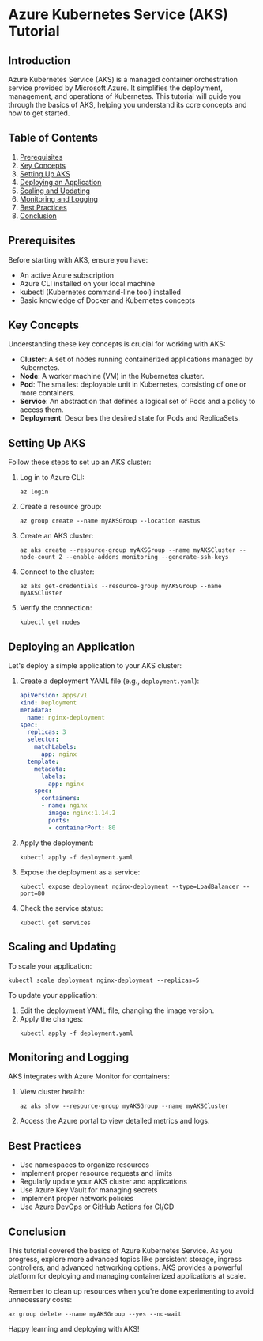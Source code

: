 # Azure Kubernetes Service (AKS) Tutorial

## Introduction

Azure Kubernetes Service (AKS) is a managed container orchestration service provided by Microsoft Azure. It simplifies the deployment, management, and operations of Kubernetes. This tutorial will guide you through the basics of AKS, helping you understand its core concepts and how to get started.

## Table of Contents

1. [Prerequisites](#prerequisites)
2. [Key Concepts](#key-concepts)
3. [Setting Up AKS](#setting-up-aks)
4. [Deploying an Application](#deploying-an-application)
5. [Scaling and Updating](#scaling-and-updating)
6. [Monitoring and Logging](#monitoring-and-logging)
7. [Best Practices](#best-practices)
8. [Conclusion](#conclusion)

## Prerequisites

Before starting with AKS, ensure you have:

- An active Azure subscription
- Azure CLI installed on your local machine
- kubectl (Kubernetes command-line tool) installed
- Basic knowledge of Docker and Kubernetes concepts

## Key Concepts

Understanding these key concepts is crucial for working with AKS:

- **Cluster**: A set of nodes running containerized applications managed by Kubernetes.
- **Node**: A worker machine (VM) in the Kubernetes cluster.
- **Pod**: The smallest deployable unit in Kubernetes, consisting of one or more containers.
- **Service**: An abstraction that defines a logical set of Pods and a policy to access them.
- **Deployment**: Describes the desired state for Pods and ReplicaSets.

## Setting Up AKS

Follow these steps to set up an AKS cluster:

1. Log in to Azure CLI:
   ```
   az login
   ```

2. Create a resource group:
   ```
   az group create --name myAKSGroup --location eastus
   ```

3. Create an AKS cluster:
   ```
   az aks create --resource-group myAKSGroup --name myAKSCluster --node-count 2 --enable-addons monitoring --generate-ssh-keys
   ```

4. Connect to the cluster:
   ```
   az aks get-credentials --resource-group myAKSGroup --name myAKSCluster
   ```

5. Verify the connection:
   ```
   kubectl get nodes
   ```

## Deploying an Application

Let's deploy a simple application to your AKS cluster:

1. Create a deployment YAML file (e.g., `deployment.yaml`):
   ```yaml
   apiVersion: apps/v1
   kind: Deployment
   metadata:
     name: nginx-deployment
   spec:
     replicas: 3
     selector:
       matchLabels:
         app: nginx
     template:
       metadata:
         labels:
           app: nginx
       spec:
         containers:
         - name: nginx
           image: nginx:1.14.2
           ports:
           - containerPort: 80
   ```

2. Apply the deployment:
   ```
   kubectl apply -f deployment.yaml
   ```

3. Expose the deployment as a service:
   ```
   kubectl expose deployment nginx-deployment --type=LoadBalancer --port=80
   ```

4. Check the service status:
   ```
   kubectl get services
   ```

## Scaling and Updating

To scale your application:

```
kubectl scale deployment nginx-deployment --replicas=5
```

To update your application:

1. Edit the deployment YAML file, changing the image version.
2. Apply the changes:
   ```
   kubectl apply -f deployment.yaml
   ```

## Monitoring and Logging

AKS integrates with Azure Monitor for containers:

1. View cluster health:
   ```
   az aks show --resource-group myAKSGroup --name myAKSCluster
   ```

2. Access the Azure portal to view detailed metrics and logs.

## Best Practices

- Use namespaces to organize resources
- Implement proper resource requests and limits
- Regularly update your AKS cluster and applications
- Use Azure Key Vault for managing secrets
- Implement proper network policies
- Use Azure DevOps or GitHub Actions for CI/CD

## Conclusion

This tutorial covered the basics of Azure Kubernetes Service. As you progress, explore more advanced topics like persistent storage, ingress controllers, and advanced networking options. AKS provides a powerful platform for deploying and managing containerized applications at scale.

Remember to clean up resources when you're done experimenting to avoid unnecessary costs:

```
az group delete --name myAKSGroup --yes --no-wait
```

Happy learning and deploying with AKS!
